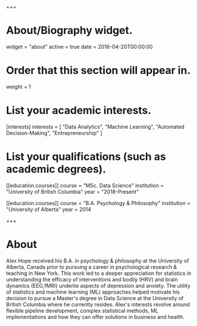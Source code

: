 +++
# About/Biography widget.
widget = "about"
active = true
date = 2016-04-20T00:00:00

# Order that this section will appear in.
weight = 1

# List your academic interests.
[interests]
  interests = [
    "Data Analytics",
    "Machine Learning",
    "Automated Decision-Making",
    "Entrepreneurship"
  ]

# List your qualifications (such as academic degrees).
[[education.courses]]
  course = "MSc. Data Science"
  institution = "University of British Columbia"
  year = "2018-Present"

[[education.courses]]
  course = "B.A. Psychology & Philosophy"
  institution = "University of Alberta"
  year = 2014


+++

# About

Alex Hope received his B.A. in psychology & philosophy at the University of Alberta, Canada prior to pursuing a career in psychological research & teaching in New York. This work led to a deeper appreciation for statistics in understanding the efficacy of interventions and bodily (HRV) and brain dynamics (EEG,fMRI) underlie aspects of depression and anxiety. The utility of statistics and machine learning (ML) approaches helped motivate his decision to pursue a Master's degree in Data Science at the University of British Columbia where he currently resides. Alex's interests revolve around flexible pipeline development, complex statistical methods, ML implementations and how they can offer solutions in business and health.
